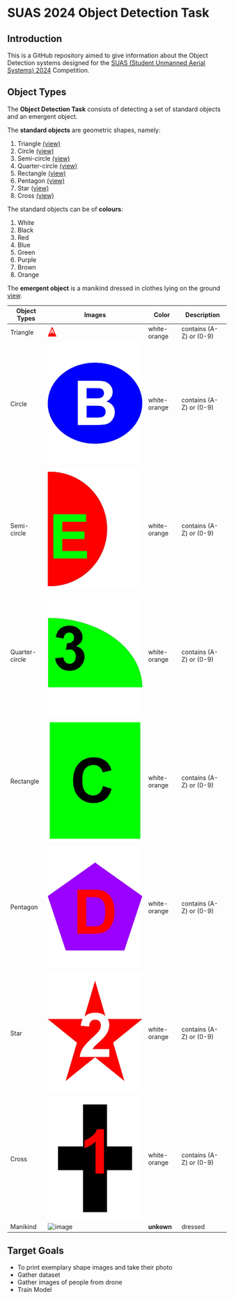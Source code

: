 # SUAS 2024 Object Detection Task

## Introduction

This is a GitHub repository aimed to give information about the Object Detection systems designed for the [SUAS (Student Unmanned Aerial Systems) 2024](https://suas-competition.org/) Competition. 

## Object Types

The **Object Detection Task** consists of detecting a set of standard objects and an emergent object.

The **standard objects** are geometric shapes, namely:

1. Triangle [(view)](images/triangle.jpg)
2. Circle [(view)](images/circuit.jpg)
3. Semi-circle [(view)](images/semi-circuit.jpg)
4. Quarter-circle [(view)](images/quarter-circle.jpg)
5. Rectangle [(view)](images/rectangle.jpg)
6. Pentagon [(view)](images/pentagon.jpg)
7. Star ([view)](images/star.jpg)
8. Cross [(view)](images/cross.jpg)

The standard objects can be of **colours**:

1. White
2. Black
3. Red
4. Blue
5. Green
6. Purple
7. Brown
8. Orange

The **emergent object** is a manikind dressed in clothes lying on the ground [view](images/manikind.jpg).

| Object Types | Images | Color | Description |
| ---------|----------|----------|----------|
| Triangle | <img src="images/triangle.jpg" width="20"> | white-orange | contains (A-Z) or (0-9) |
| Circle | ![image](images/circuit.jpg)  | white-orange | contains (A-Z) or (0-9) |
| Semi-circle | ![image](images/semi-circuit.jpg)  | white-orange | contains (A-Z) or (0-9) |
| Quarter-circle | ![image](images/quarter-circle.jpg)  | white-orange | contains (A-Z) or (0-9) |
| Rectangle | ![image](images/rectangle.jpg)  | white-orange | contains (A-Z) or (0-9) |
| Pentagon | ![image](images/pentagon.jpg)  | white-orange | contains (A-Z) or (0-9) |
| Star | ![image](images/star.jpg)  | white-orange | contains (A-Z) or (0-9) |
| Cross | ![image](images/cross.jpg)  | white-orange | contains (A-Z) or (0-9) |
| Manikind | ![image](images/manikind.jpg) | **unkown** | dressed |

## Target Goals

- To print exemplary shape images and take their photo
- Gather dataset
- Gather images of people from drone
- Train Model
